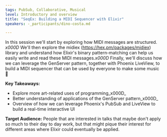 ```yaml
---
tags: PubSub, Collaborative, Musical
level: Introductory and overview
title: "SeqEx: Building a MIDI Sequencer with Elixir"
speakers: -_participants/dino-costa.md

---
```

In this session we'll start by exploring how MIDI messages are structured. _x000D_
We'll then explore the midiex (https://hex.pm/packages/midiex) library and understand how Elixir's binary pattern-matching can help us easily write and read these MIDI messages._x000D_
Finally, we'll discuss how we can leverage the GenServer pattern, together with Phoenix LiveView, to build a MIDI sequencer that can be used by everyone to make some music 🎵

**Key Takeaways:**
- Explore more art-related uses of programming_x000D_
- Better understanding of applications of the GenServer pattern_x000D_
- Overview of how we can leverage Phoenix's PubSub and LiveView to build a real-time interactive UI

**Target Audience:**
People that are interested in talks that maybe don't apply so much to their day to day work, but that might pique their interest for different areas where Elixir could eventually be applied.

